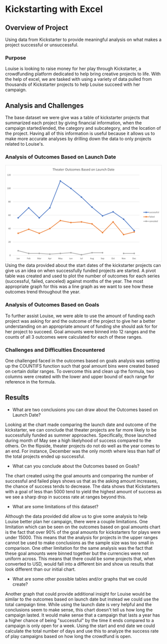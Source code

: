 # Kickstarting with Excel

## Overview of Project
Using data from Kickstarter to provide meaningful analysis on what makes a project successful or unsuccessful.

### Purpose
Louise is looking to raise money for her play through Kickstarter, a crowdfunding platform dedicated to help bring creative projects to life. With the help of excel, we are tasked with using a variety of data pulled from thousands of Kickstarter projects to help Louise succeed with her campaign.

## Analysis and Challenges
The base dataset we were give was a table of kickstarter projects that summarized each project by giving financial information, when the campaign started/ended, the category and subcategory, and the location of the project. Having all of this information is useful because it allows us to make more accurate analyses by drilling down the data to only projects related to Louise's. 

### Analysis of Outcomes Based on Launch Date
![filename](https://raw.githubusercontent.com/tyler-sanzo/kickstarter-analysis/main/Resources/Theater_Outcomes_vs_Launch.png)
Using the data provided about the start dates of the kickstarter projects can give us an idea on when successfully funded projects are started. A pivot table was created and used to plot the number of outcomes for each series (successful, failed, canceled) against months of the year. The most appropriate graph for this was a line graph as we want to see how these outcomes trend throughout the year.

### Analysis of Outcomes Based on Goals
To further assist Louise, we were able to use the amount of funding each project was asking for and the outcome of the project to give her a better understanding on an appropriate amount of funding she should ask for for her project to succeed. Goal amounts were binned into 12 ranges and the counts of all 3 outcomes were calculated for each of these ranges. 

### Challenges and Difficulties Encountered
One challenged faced in the outcomes based on goals analysis was setting up the COUNTIFS function such that goal amount bins were created based on certain dollar ranges. To overcome this and clean up the formula, two columns were created with the lower and upper bound of each range for reference in the formula. 
## Results

- What are two conclusions you can draw about the Outcomes based on Launch Date?

Looking at the chart made comparing the launch date and outcome of the kickstarter, we can conclude that theater projects are far more likely to be successfully funded as summer approaches. Specifically, those launched during month of May see a high likelyhood of success compared to the others. On the flipside, theater projects do not do well as the year comes to an end. For instance, December was the only month where less than half of the total projects ended up successful. 

- What can you conclude about the Outcomes based on Goals?

The chart created using the goal amounts and comparing the number of successful and failed plays shows us that as the asking amount increases, the chance of success tends to decrease. The data shows that Kickstarters with a goal of less than 5000 tend to yield the highest amount of success as we see a sharp drop in success rate at ranges beyond this.

- What are some limitations of this dataset?

Although the data provided did allow us to give some analysis to help Louise better plan her campaign, there were a couple limitations. One limitation which can be seen on the outcomes based on goal amounts chart is the fact that over 90% of the goal amounts for kickstarters for plays were under 15000. This means that the analysis for projects in the upper ranges cannot be used to make conclusions as the sample size was too small in comparison. One other limitation for the same analysis was the fact that these goal amounts were binned together but the currencies were not uniform across. This means that there could be some projects that, when converted to USD, would fall into a different bin and show us results that look different than our initial chart. 

- What are some other possible tables and/or graphs that we could create?

Another graph that could provide additional insight for Louise would be similar to the outcomes based on launch date but instead we could use the total campaign time. While using the launch date is very helpful and the conclusions seem to make sense, this chart doesn't tell us how long the campaign lasted. It would make sense that a campaign that lasts a year has a higher chance of being "successful" by the time it ends compared to a campaign is only open for a week. Using the start and end date we could calculate the total number of days and use this to analyze the success rate of play campaigns based on how long the crowdfund is open. 
